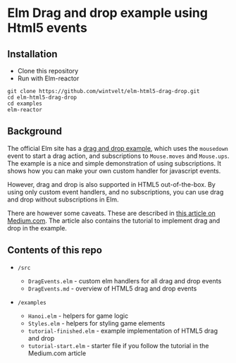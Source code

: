 # Elm Drag and drop example using Html5 events

## Installation

- Clone this repository
- Run with Elm-reactor

```
git clone https://github.com/wintvelt/elm-html5-drag-drop.git
cd elm-html5-drag-drop
cd examples
elm-reactor
```

## Background

The official Elm site has a [drag and drop example](http://elm-lang.org/examples/drag), which uses the `mousedown` event to start a drag action, and subscriptions to `Mouse.moves` and `Mouse.ups`. The example is a nice and simple demonstration of using subscriptions. It shows how you can make your own custom handler for javascript events.

However, drag and drop is also supported in HTML5 out-of-the-box. By using only custom event handlers, and no subscriptions, you can use drag and drop without subscriptions in Elm.

There are however some caveats. These are described in [this article on Medium.com](https://medium.com/@wintvelt/html5-drag-and-drop-in-elm-88d149d3558f). The article also contains the tutorial to implement drag and drop in the example.

## Contents of this repo

* `/src`
  * `DragEvents.elm`  - custom elm handlers for all drag and drop events
  * `DragEvents.md`  - overview of HTML5 drag and drop events

* `/examples`
  * `Hanoi.elm`  - helpers for game logic
  * `Styles.elm` - helpers for styling game elements
  * `tutorial-finished.elm`  - example implementation of HTML5 drag and drop
  * `tutorial-start.elm` - starter file if you follow the tutorial in the Medium.com article
